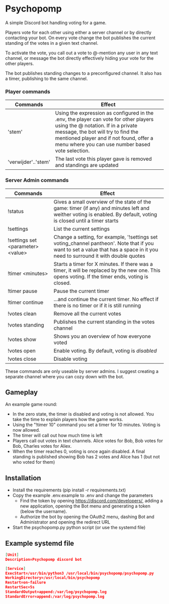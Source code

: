 # Psychopomp
A simple Discord bot handling voting for a game. 

Players vote for each other using either a server channel or by directly contacting your bot. On every vote change the bot publishes the current standing of the votes in a given text channel. 

To activate the vote, you call out a vote to @-mention any user in any text channel, or message the bot directly effectively hiding your vote for the other players. 

The bot publishes standing changes to a preconfigured channel. It also has a timer, publishing to the same channel.     

 ### Player commands
 
| Commands | Effect | 
| --- | --- |
| 'stem' | Using the expression as configured in the .env, the player can vote for other players using the @ notation. If in a private message, the bot will try to find the mentioned player and if not found, offer a menu where you can use number based vote selection. | 
| 'verwijder'..'stem' | The last vote this player gave is removed and standings are updated | 


 ### Server Admin commands
| Commands | Effect | 
| --- | --- |
|!status| Gives a small overview of the state of the game: timer (if any) and minutes left and weither voting is enabled. By default, voting is closed until a timer starts | 
|!settings| List the current settings | 
|!settings set \<parameter\> \<value\> | Change a setting, for example, '!settings set voting_channel pantheon'. Note that if you want to set a value that has a space in it you need to surround it with double quotes |
|!timer \<minutes\>| Starts a timer for X minutes. If there was a timer, it will be replaced by the new one. This opens voting. If the timer ends, voting is closed. | 
|!timer pause| Pause the current timer |
|!timer continue| ...and continue the current timer. No effect if there is no timer or if it is still running | 
|!votes clean| Remove all the current votes | 
|!votes standing| Publishes the current standing in the votes channel |  
|!votes show | Shows you an overview of how everyone voted  | 
|!votes open | Enable voting. By default, voting is _disabled_ | 
|!votes close | Disable voting |

These commands are only useable by server admins. I suggest creating a separate channel where you can cozy down with the bot. 

## Gameplay
An example game round:
- In the zero state, the timer is disabled and voting is not allowed. You take the time to explain players how the game works. 
- Using the "!timer 10" command you set a timer for 10 minutes. Voting is now allowed.
- The timer will call out how much time is left 
- Players call out votes in text channels. Alice votes for Bob, Bob votes for Bob, Charles votes for Aliex.   
- When the timer reaches 0, voting is once again disabled. A final standing is published showing Bob has 2 votes and Alice has 1 (but not who voted for them) 


## Installation
- Install the requirements (pip install -r requirements.txt)
- Copy the example .env.example to .env and change the parameters
  - Find the token by opening https://discord.com/developers/, adding a new application, opening the Bot menu and generating a token (below the username). 
  - Authorize the bot by opening the OAuth2 menu, dashing Bot and Administrator and opening the redirect URL
- Start the psychopomp.py python script (or use the systemd file)

## Example systemd file
```json
[Unit]
Description=Psychopomp discord bot

[Service]
ExecStart=/usr/bin/python3 /usr/local/bin/psychopomp/psychopomp.py
WorkingDirectory=/usr/local/bin/psychopomp
Restart=on-failure
RestartSec=5s 
StandardOutput=append:/var/log/psychopomp.log
StandardError=append:/var/log/psychopomp.log
```

